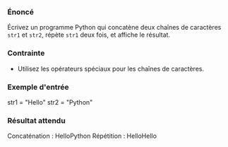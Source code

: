 ### Énoncé

Écrivez un programme Python qui concatène deux chaînes de caractères ```str1``` et ```str2```, répète ```str1``` deux fois, et affiche le résultat.

### Contrainte

- Utilisez les opérateurs spéciaux pour les chaînes de caractères.

### Exemple d'entrée

str1 = "Hello"
str2 = "Python"

### Résultat attendu

Concaténation : HelloPython
Répétition : HelloHello
